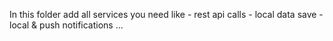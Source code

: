 In this folder add all services you need like
    - rest api calls
    - local data save
    - local & push notifications
    ...